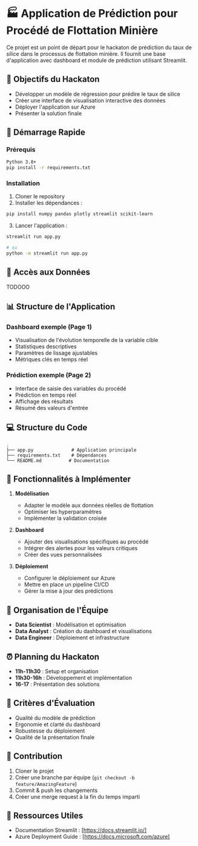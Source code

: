 # 🏭 Application de Prédiction pour Procédé de Flottation Minière

Ce projet est un point de départ pour le hackaton de prédiction du taux de silice dans le processus de flottation minière. Il fournit une base d'application avec dashboard et module de prédiction utilisant Streamlit.

## 🎯 Objectifs du Hackaton

- Développer un modèle de régression pour prédire le taux de silice
- Créer une interface de visualisation interactive des données
- Déployer l'application sur Azure
- Présenter la solution finale

## 🚀 Démarrage Rapide

### Prérequis
```bash
Python 3.8+
pip install -r requirements.txt
```

### Installation
1. Cloner le repository
2. Installer les dépendances :
```bash
pip install numpy pandas plotly streamlit scikit-learn
```
3. Lancer l'application :
```bash
streamlit run app.py

# ou
python -m streamlit run app.py
```

## 📂 Accès aux Données

TODOOO

## 📊 Structure de l'Application

### Dashboard exemple (Page 1)
- Visualisation de l'évolution temporelle de la variable cible
- Statistiques descriptives
- Paramètres de lissage ajustables
- Métriques clés en temps réel

### Prédiction exemple (Page 2)
- Interface de saisie des variables du procédé
- Prédiction en temps réel
- Affichage des résultats
- Résumé des valeurs d'entrée

## 💻 Structure du Code

```
.
├── app.py              # Application principale
├── requirements.txt    # Dépendances
└── README.md          # Documentation
```

## 🔧 Fonctionnalités à Implémenter

1. **Modélisation**
   - Adapter le modèle aux données réelles de flottation
   - Optimiser les hyperparamètres
   - Implémenter la validation croisée

2. **Dashboard**
   - Ajouter des visualisations spécifiques au procédé
   - Intégrer des alertes pour les valeurs critiques
   - Créer des vues personnalisées

3. **Déploiement**
   - Configurer le déploiement sur Azure
   - Mettre en place un pipeline CI/CD
   - Gérer la mise à jour des prédictions

## 👥 Organisation de l'Équipe

- **Data Scientist** : Modélisation et optimisation
- **Data Analyst** : Création du dashboard et visualisations
- **Data Engineer** : Déploiement et infrastructure

## ⏰ Planning du Hackaton

- **11h-11h30** : Setup et organisation
- **11h30-16h** : Développement et implémentation
- **16-17** : Présentation des solutions

## 📝 Critères d'Évaluation

- Qualité du modèle de prédiction
- Ergonomie et clarté du dashboard
- Robustesse du déploiement
- Qualité de la présentation finale

## 🤝 Contribution

1. Cloner le projet
2. Créer une branche par équipe (`git checkout -b feature/AmazingFeature`)
3. Commit & push les changements
4. Créer une merge request à la fin du temps imparti

## 🔗 Ressources Utiles

- Documentation Streamlit : [https://docs.streamlit.io/]
- Azure Deployment Guide : [https://docs.microsoft.com/azure]